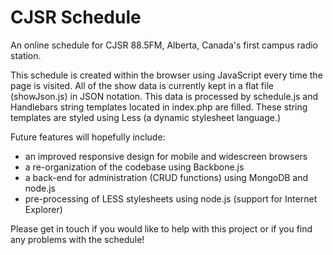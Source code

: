 CJSR Schedule
=============

An online schedule for CJSR 88.5FM, Alberta, Canada's first campus radio station.

This schedule is created within the browser using JavaScript every time the page is visited.
All of the show data is currently kept in a flat file (showJson.js) in JSON notation.
This data is processed by schedule.js and Handlebars string templates located in index.php are filled.
These string templates are styled using Less (a dynamic stylesheet language.)


Future features will hopefully include:
  - an improved responsive design for mobile and widescreen browsers
  - a re-organization of the codebase using Backbone.js
  - a back-end for administration (CRUD functions) using MongoDB and node.js
  - pre-processing of LESS stylesheets using node.js (support for Internet Explorer)

Please get in touch if you would like to help with this project or if you find any problems with the schedule!
